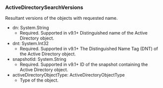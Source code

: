 ### ActiveDirectorySearchVersions
Resultant versions of the objects with requested name.

- dn: System.String
  - Required. Supported in v9.1+
  Distinguished name of the Active Directory object.
- dnt: System.Int32
  - Required. Supported in v9.1+
  The Distinguished Name Tag (DNT) of the Active Directory object.
- snapshotId: System.String
  - Required. Supported in v9.1+
  ID of the snapshot containing the Active Directory object.
- activeDirectoryObjectType: ActiveDirectoryObjectType
  - Type of the object.
